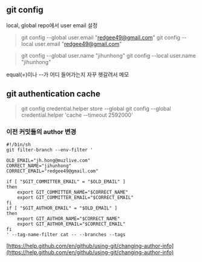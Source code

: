 ## git config
local, global repo에서 user email 설정
> git config --global user.email "redgee49@gmail.com"
> git config --local user.email "redgee49@gmail.com"

> git config --global user.name "jihunhong"
> git config --local user.name "jihunhong"

equal(=)이나 --가 어디 들어가는지 자꾸 헷갈려서 메모

## git authentication cache

> git config credential.helper store --global
> git config --global credential.helper 'cache --timeout 2592000'

### 이전 커밋들의 author 변경

```shell
#!/bin/sh
git filter-branch --env-filter '

OLD_EMAIL="jh.hong@muzlive.com"
CORRECT_NAME="jihunhong"
CORRECT_EMAIL="redgee49@gmail.com"

if [ "$GIT_COMMITTER_EMAIL" = "$OLD_EMAIL" ]
then
    export GIT_COMMITTER_NAME="$CORRECT_NAME"
    export GIT_COMMITTER_EMAIL="$CORRECT_EMAIL"
fi
if [ "$GIT_AUTHOR_EMAIL" = "$OLD_EMAIL" ]
then
    export GIT_AUTHOR_NAME="$CORRECT_NAME"
    export GIT_AUTHOR_EMAIL="$CORRECT_EMAIL"
fi
' --tag-name-filter cat -- --branches --tags
```
[https://help.github.com/en/github/using-git/changing-author-info](https://help.github.com/en/github/using-git/changing-author-info)